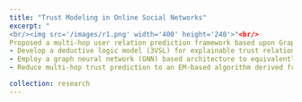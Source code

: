 ```yaml
---
title: "Trust Modeling in Online Social Networks"
excerpt: "
<br/><img src='/images/r1.png' width='400' height='240'>"<br/>
Proposed a multi-hop user relation prediction framework based upon Graph Markov Neural Network (GMNN) <br/>
- Develop a deductive logic model (3VSL) for explainable trust relation prediction in social graph  <br/>
- Employ a graph neural network (GNN) based architecture to equivalently reconstruct 3VSL <br/>
- Reduce multi-hop trust prediction to an EM-based algorithm derived from GMNN <br/>

collection: research
---
```




